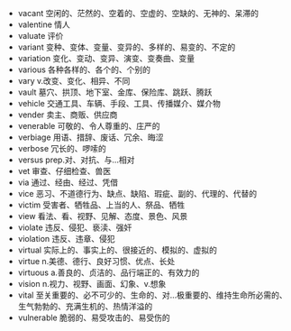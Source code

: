 - vacant 空闲的、茫然的、空着的、空虚的、空缺的、无神的、呆滞的
- valentine 情人
- valuate 评价
- variant 变种、变体、变量、变异的、多样的、易变的、不定的
- variation 变化、变动、变异、演变、变奏曲、变量
- various 各种各样的、各个的、个别的
- vary v.改变、变化、相异、不同
- vault 墓穴、拱顶、地下室、金库、保险库、跳跃、腾跃
- vehicle 交通工具、车辆、手段、工具、传播媒介、媒介物
- vender 卖主、商贩、供应商
- venerable 可敬的、令人尊重的、庄严的
- verbiage 用语、措辞、废话、冗余、晦涩
- verbose 冗长的、啰嗦的
- versus prep.对、对抗、与...相对
- vet 审查、仔细检查、兽医
- via 通过、经由、经过、凭借
- vice 恶习、不道德行为、缺点、缺陷、瑕疵、副的、代理的、代替的
- victim 受害者、牺牲品、上当的人、祭品、牺牲
- view 看法、看、视野、见解、态度、景色、风景
- violate 违反、侵犯、亵渎、强奸
- violation 违反、违章、侵犯
- virtual 实际上的、事实上的、很接近的、模拟的、虚拟的
- virtue n.美德、德行、良好习惯、优点、长处
- virtuous a.善良的、贞洁的、品行端正的、有效力的
- vision n.视力、视野、画面、幻象、v.想象
- vital 至关重要的、必不可少的、生命的、对…极重要的、维持生命所必需的、生气勃勃的、充满生机的、热情洋溢的
- vulnerable 脆弱的、易受攻击的、易受伤的